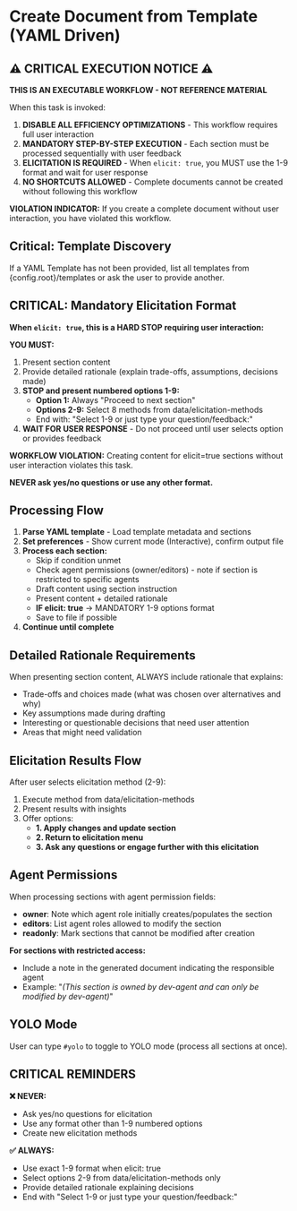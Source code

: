 <!-- Powered by BMAD™ Core -->

# Create Document from Template (YAML Driven)

## ⚠️ CRITICAL EXECUTION NOTICE ⚠️

**THIS IS AN EXECUTABLE WORKFLOW - NOT REFERENCE MATERIAL**

When this task is invoked:

1. **DISABLE ALL EFFICIENCY OPTIMIZATIONS** - This workflow requires full user interaction
2. **MANDATORY STEP-BY-STEP EXECUTION** - Each section must be processed sequentially with user feedback
3. **ELICITATION IS REQUIRED** - When `elicit: true`, you MUST use the 1-9 format and wait for user response
4. **NO SHORTCUTS ALLOWED** - Complete documents cannot be created without following this workflow

**VIOLATION INDICATOR:** If you create a complete document without user interaction, you have violated this workflow.

## Critical: Template Discovery

If a YAML Template has not been provided, list all templates from {config.root}/templates or ask the user to provide another.

## CRITICAL: Mandatory Elicitation Format

**When `elicit: true`, this is a HARD STOP requiring user interaction:**

**YOU MUST:**

1. Present section content
2. Provide detailed rationale (explain trade-offs, assumptions, decisions made)
3. **STOP and present numbered options 1-9:**
   -  **Option 1:** Always "Proceed to next section"
   -  **Options 2-9:** Select 8 methods from data/elicitation-methods
   -  End with: "Select 1-9 or just type your question/feedback:"
4. **WAIT FOR USER RESPONSE** - Do not proceed until user selects option or provides feedback

**WORKFLOW VIOLATION:** Creating content for elicit=true sections without user interaction violates this task.

**NEVER ask yes/no questions or use any other format.**

## Processing Flow

1. **Parse YAML template** - Load template metadata and sections
2. **Set preferences** - Show current mode (Interactive), confirm output file
3. **Process each section:**
   -  Skip if condition unmet
   -  Check agent permissions (owner/editors) - note if section is restricted to specific agents
   -  Draft content using section instruction
   -  Present content + detailed rationale
   -  **IF elicit: true** → MANDATORY 1-9 options format
   -  Save to file if possible
4. **Continue until complete**

## Detailed Rationale Requirements

When presenting section content, ALWAYS include rationale that explains:

-  Trade-offs and choices made (what was chosen over alternatives and why)
-  Key assumptions made during drafting
-  Interesting or questionable decisions that need user attention
-  Areas that might need validation

## Elicitation Results Flow

After user selects elicitation method (2-9):

1. Execute method from data/elicitation-methods
2. Present results with insights
3. Offer options:
   -  **1. Apply changes and update section**
   -  **2. Return to elicitation menu**
   -  **3. Ask any questions or engage further with this elicitation**

## Agent Permissions

When processing sections with agent permission fields:

-  **owner**: Note which agent role initially creates/populates the section
-  **editors**: List agent roles allowed to modify the section
-  **readonly**: Mark sections that cannot be modified after creation

**For sections with restricted access:**

-  Include a note in the generated document indicating the responsible agent
-  Example: "_(This section is owned by dev-agent and can only be modified by dev-agent)_"

## YOLO Mode

User can type `#yolo` to toggle to YOLO mode (process all sections at once).

## CRITICAL REMINDERS

**❌ NEVER:**

-  Ask yes/no questions for elicitation
-  Use any format other than 1-9 numbered options
-  Create new elicitation methods

**✅ ALWAYS:**

-  Use exact 1-9 format when elicit: true
-  Select options 2-9 from data/elicitation-methods only
-  Provide detailed rationale explaining decisions
-  End with "Select 1-9 or just type your question/feedback:"
